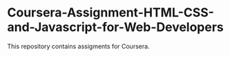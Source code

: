 # Coursera-Assignment-HTML-CSS-and-Javascript-for-Web-Developers

This repository contains assigments for Coursera.
